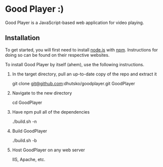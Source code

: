 # Good Player :)

Good Player is a JavaScript-based web application for video playing.

## Installation

To get started, you will first need to install [node.js](http://nodejs.org) with [npm](http://npmjs.org).
Instructions for doing so can be found on their respective websites.

To install Good Player by itself (ahem), use the following instructions.

  1. In the target directory, pull an up-to-date copy of the repo and extract it

        git clone git@github.com:dhutsko/goodplayer.git GoodPlayer 

  2. Navigate to the new directory

        cd GoodPlayer

  3. Have npm pull all of the dependencies

        ./build.sh -n

  3. Build GoodPlayer

        ./build.sh -b

  4. Host GoodPlayer on any web server

        IIS, Apache, etc.